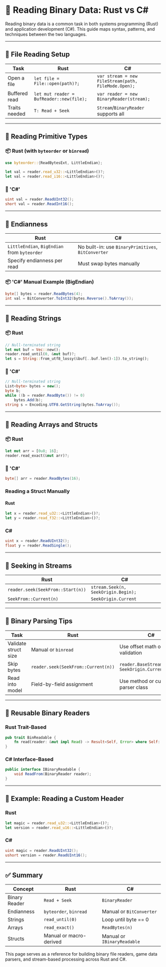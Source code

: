 # 🔢 Reading Binary Data: Rust vs C#

Reading binary data is a common task in both systems programming (Rust) and application development (C#). This guide maps syntax, patterns, and techniques between the two languages.

---

## 📄 File Reading Setup

| Task           | Rust                                  | C#                                  |
|----------------|---------------------------------------|-------------------------------------|
| Open a file    | `let file = File::open(path)?;`       | `var stream = new FileStream(path, FileMode.Open);` |
| Buffered read  | `let mut reader = BufReader::new(file);` | `var reader = new BinaryReader(stream);` |
| Traits needed  | `T: Read + Seek`                      | `Stream`/`BinaryReader` supports all |

---

## 🔢 Reading Primitive Types

### 📦 Rust (with `byteorder` or `binread`)
```rust
use byteorder::{ReadBytesExt, LittleEndian};

let val = reader.read_u32::<LittleEndian>()?;
let val = reader.read_i16::<LittleEndian>()?;
```

### 🧠 'C#'
```csharp
uint val = reader.ReadUInt32();
short val = reader.ReadInt16();
```

---

## 📏 Endianness

| Rust                                      | C#                                            |
|-------------------------------------------|-----------------------------------------------|
| `LittleEndian`, `BigEndian` from `byteorder` | No built-in: use `BinaryPrimitives`, `BitConverter` |
| Specify endianness per read              | Must swap bytes manually                      |

### 📦 'C#' Manual Example (BigEndian)
```csharp
byte[] bytes = reader.ReadBytes(4);
int val = BitConverter.ToInt32(bytes.Reverse().ToArray());
```

---

## 🧵 Reading Strings

### 📦 Rust
```rust
// Null-terminated string
let mut buf = Vec::new();
reader.read_until(0, &mut buf)?;
let s = String::from_utf8_lossy(&buf[..buf.len()-1]).to_string();
```

### 🧠 'C#'
```csharp
// Null-terminated string
List<byte> bytes = new();
byte b;
while ((b = reader.ReadByte()) != 0)
    bytes.Add(b);
string s = Encoding.UTF8.GetString(bytes.ToArray());
```

---

## 🧱 Reading Arrays and Structs

### 📦 Rust
```rust
let mut arr = [0u8; 16];
reader.read_exact(&mut arr)?;
```

### 🧠 'C#'
```csharp
byte[] arr = reader.ReadBytes(16);
```

### Reading a Struct Manually

#### Rust
```rust
let x = reader.read_u32::<LittleEndian>()?;
let y = reader.read_f32::<LittleEndian>()?;
```

### C#
```csharp
uint x = reader.ReadUInt32();
float y = reader.ReadSingle();
```

---

## 🧩 Seeking in Streams

| Rust                             | C#                                  |
|----------------------------------|-------------------------------------|
| `reader.seek(SeekFrom::Start(n))`| `stream.Seek(n, SeekOrigin.Begin);` |
| `SeekFrom::Current(n)`           | `SeekOrigin.Current`                |

---

## 🧠 Binary Parsing Tips

| Task                          | Rust                             | C#                                |
|-------------------------------|----------------------------------|-----------------------------------|
| Validate struct size          | Manual or `binread`              | Use offset math or span validation |
| Skip bytes                    | `reader.seek(SeekFrom::Current(n))` | `reader.BaseStream.Seek(n, SeekOrigin.Current);` |
| Read into model               | Field-by-field assignment        | Use method or custom parser class |

---

## 🔁 Reusable Binary Readers

### Rust Trait-Based

```rust
pub trait BinReadable {
    fn read(reader: &mut impl Read) -> Result<Self, Error> where Self: Sized;
}
```

### C# Interface-Based

```csharp
public interface IBinaryReadable {
    void ReadFrom(BinaryReader reader);
}
```

---

## 🧪 Example: Reading a Custom Header

### Rust
```rust
let magic = reader.read_u32::<LittleEndian>()?;
let version = reader.read_u16::<LittleEndian>()?;
```

### C#
```csharp
uint magic = reader.ReadUInt32();
ushort version = reader.ReadUInt16();
```

---

## ✅ Summary

| Concept           | Rust                          | C#                              |
|-------------------|-------------------------------|---------------------------------|
| Binary Reader     | `Read + Seek`                 | `BinaryReader`                 |
| Endianness        | `byteorder`, `binread`        | Manual or `BitConverter`       |
| Strings           | `read_until(0)`               | Loop until byte == 0           |
| Arrays            | `read_exact()`                | `ReadBytes(n)`                 |
| Structs           | Manual or macro-derived       | Manual or `IBinaryReadable`    |

This page serves as a reference for building binary file readers, game data parsers, and stream-based processing across Rust and C#.